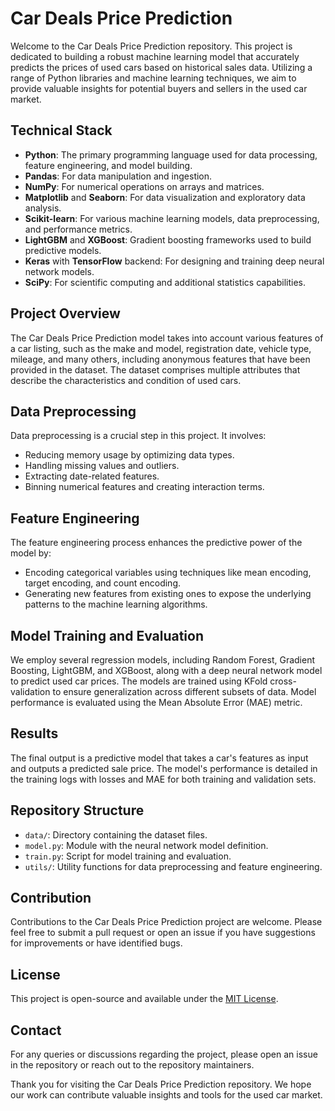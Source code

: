 # Car Deals Price Prediction

Welcome to the Car Deals Price Prediction repository. This project is dedicated to building a robust machine learning model that accurately predicts the prices of used cars based on historical sales data. Utilizing a range of Python libraries and machine learning techniques, we aim to provide valuable insights for potential buyers and sellers in the used car market.

## Technical Stack

- **Python**: The primary programming language used for data processing, feature engineering, and model building.
- **Pandas**: For data manipulation and ingestion.
- **NumPy**: For numerical operations on arrays and matrices.
- **Matplotlib** and **Seaborn**: For data visualization and exploratory data analysis.
- **Scikit-learn**: For various machine learning models, data preprocessing, and performance metrics.
- **LightGBM** and **XGBoost**: Gradient boosting frameworks used to build predictive models.
- **Keras** with **TensorFlow** backend: For designing and training deep neural network models.
- **SciPy**: For scientific computing and additional statistics capabilities.

## Project Overview

The Car Deals Price Prediction model takes into account various features of a car listing, such as the make and model, registration date, vehicle type, mileage, and many others, including anonymous features that have been provided in the dataset. The dataset comprises multiple attributes that describe the characteristics and condition of used cars.

## Data Preprocessing

Data preprocessing is a crucial step in this project. It involves:
- Reducing memory usage by optimizing data types.
- Handling missing values and outliers.
- Extracting date-related features.
- Binning numerical features and creating interaction terms.

## Feature Engineering

The feature engineering process enhances the predictive power of the model by:
- Encoding categorical variables using techniques like mean encoding, target encoding, and count encoding.
- Generating new features from existing ones to expose the underlying patterns to the machine learning algorithms.

## Model Training and Evaluation

We employ several regression models, including Random Forest, Gradient Boosting, LightGBM, and XGBoost, along with a deep neural network model to predict used car prices. The models are trained using KFold cross-validation to ensure generalization across different subsets of data. Model performance is evaluated using the Mean Absolute Error (MAE) metric.

## Results

The final output is a predictive model that takes a car's features as input and outputs a predicted sale price. The model's performance is detailed in the training logs with losses and MAE for both training and validation sets.

## Repository Structure

- `data/`: Directory containing the dataset files.
- `model.py`: Module with the neural network model definition.
- `train.py`: Script for model training and evaluation.
- `utils/`: Utility functions for data preprocessing and feature engineering.


## Contribution

Contributions to the Car Deals Price Prediction project are welcome. Please feel free to submit a pull request or open an issue if you have suggestions for improvements or have identified bugs.

## License

This project is open-source and available under the [MIT License](LICENSE).

## Contact

For any queries or discussions regarding the project, please open an issue in the repository or reach out to the repository maintainers.

Thank you for visiting the Car Deals Price Prediction repository. We hope our work can contribute valuable insights and tools for the used car market.
